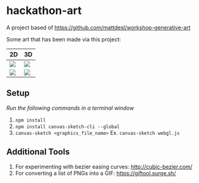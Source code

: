 # hackathon-art

A project based of https://github.com/mattdesl/workshop-generative-art

Some art that has been made via this project:

<table>
  <thead>
    <tr><th>2D</th><th>3D</th></tr>
  </thead>
  <tbody>
<tr>
  <td width="50%"><image src="https://user-images.githubusercontent.com/3317231/56059187-6369ff00-5d18-11e9-8449-cab4f55d0773.png"></image></image></td>
  <td width="50%"><image src="https://user-images.githubusercontent.com/3317231/56059326-acba4e80-5d18-11e9-82d8-0dbb51bc7bf6.gif"></image></image></td>
</tr>
<tr>
  <td width="50%"><image src="https://user-images.githubusercontent.com/3317231/56059391-cfe4fe00-5d18-11e9-8070-659f662fd488.png"></image></td>
  <td width="50%"><image src="https://user-images.githubusercontent.com/3317231/56059430-e5f2be80-5d18-11e9-9d1f-46bf634b5416.gif"></image></td>
</tr>
  </tbody>
</table>

## Setup

_Run the following commands in a terminal window_

1. `npm install`
2. `npm install canvas-sketch-cli --global`
3. `canvas-sketch <graphics_file_name>` Ex. `canvas-sketch webgl.js`

## Additional Tools

1. For experimenting with bezier easing curves: http://cubic-bezier.com/
2. For converting a list of PNGs into a GIF: https://giftool.surge.sh/
